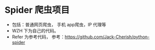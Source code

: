 # Spider 爬虫项目

* 包括：普通网页爬虫， 手机 app爬虫，IP 代理等
* WZH 下为自己的代码。
* Refer 为参考代码， 参考：https://github.com/Jack-Cherish/python-spider
